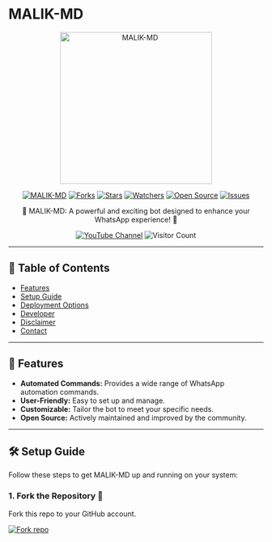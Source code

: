 # MALIK-MD

<p align="center">
  <a href="https://youtube.com/@technicalmalikoffical">
    <img alt="MALIK-MD" height="300" src="https://telegra.ph/file/6e0ad047cc88c1db5cc2c.jpg">
  </a>
</p>

<p align="center">
  <a href="https://github.com/arkhan998/MALIK-MD"><img title="MALIK-MD" src="https://img.shields.io/badge/MALIK_MD-v1.0-brightgreen?style=for-the-badge&logo=whatsapp"></a>
  <a href="https://github.com/arkhan998/MALIK-MD/network/members"><img title="Forks" src="https://img.shields.io/github/forks/arkhan998/MALIK-MD?color=orange&style=for-the-badge"></a>
  <a href="https://github.com/arkhan998/MALIK-MD/stargazers"><img title="Stars" src="https://img.shields.io/github/stars/arkhan998/MALIK-MD?color=yellow&style=for-the-badge"></a>
  <a href="https://github.com/arkhan998/MALIK-MD/watchers"><img title="Watchers" src="https://img.shields.io/github/watchers/arkhan998/MALIK-MD?label=Watchers&color=blue&style=for-the-badge"></a>
  <a href="https://github.com/arkhan998/MALIK-MD"><img title="Open Source" src="https://img.shields.io/badge/Author-ARKHAN998-red?style=for-the-badge"></a>
  <a href="https://github.com/arkhan998/MALIK-MD/issues"><img title="Issues" src="https://img.shields.io/github/issues/arkhan998/MALIK-MD?color=critical&style=for-the-badge"></a>
</p>

<p align="center">🌟 MALIK-MD: A powerful and exciting bot designed to enhance your WhatsApp experience! 🌟</p>

<p align="center">
  <a href="https://youtube.com/@technicalmalikoffical"><img alt="YouTube Channel" src="https://img.shields.io/youtube/channel/subscribers/UCWHA-PreVSVaYhDTAiUipCA?style=social"></a>
  <img src="https://profile-counter.glitch.me/{MALIK-MD}/count.svg" alt="Visitor Count" />
</p>

---

## 📜 Table of Contents

- [Features](#features)
- [Setup Guide](#setup-guide)
- [Deployment Options](#deployment-options)
- [Developer](#developer)
- [Disclaimer](#disclaimer)
- [Contact](#contact)

---

## 🚀 Features

- **Automated Commands:** Provides a wide range of WhatsApp automation commands.
- **User-Friendly:** Easy to set up and manage.
- **Customizable:** Tailor the bot to meet your specific needs.
- **Open Source:** Actively maintained and improved by the community.

---

## 🛠️ Setup Guide

Follow these steps to get MALIK-MD up and running on your system:

### 1. Fork the Repository 🍴

Fork this repo to your GitHub account.

<a href='https://github.com/arkhan998/MALIK-MD/fork'><img alt='Fork repo' src='https://img.shields.io/badge/Fork-This_Repo-blue?style=for-the-badge&logo=github'></a>

